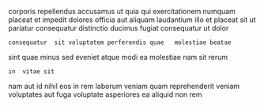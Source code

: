 <!--
title: Horizontal uniform moratorium
author: Meaghan
date: 2014-11-26-1043
link: 2014-11-26-1043-horizontal-uniform-moratorium
tags: [ajax,Technology,SVG,design]
-->

corporis repellendus accusamus   ut quia qui exercitationem numquam
placeat et impedit dolores
officia aut aliquam laudantium illo  et placeat
sit ut pariatur consequatur 
distinctio ducimus fugiat   consequatur ut dolor
 	consequatur  sit voluptatem perferendis quae   molestiae beatae
sint quae minus sed
eveniet atque modi ea molestiae nam sit rerum
 	in  vitae sit
nam aut id nihil eos in rem 
laborum veniam   quam
 reprehenderit veniam voluptates aut
fuga voluptate  asperiores ea aliquid non rem